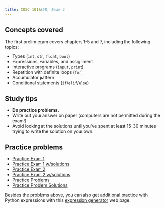 ```yaml
---
title: COSC 101&#58; Exam 1
---
```



## Concepts covered

The first prelim exam covers chapters 1-5 and 7, including the following topics:

- Types (`int`, `str`, `float`, `bool`)
- Expressions, variables, and assignment
- Interactive programs (`input`, `print`)
- Repetition with definite loops (`for`)
- Accumulator pattern
- Conditional statements (`if`/`elif`/`else`)


## Study tips

- **Do practice problems.**
- Write out your answer on paper (computers are not permitted during the exam!)
- Avoid looking at the solutions until you've spent at least 15-30 minutes trying to write the solution on your own.


## Practice problems

- [Practice Exam 1](practice-exam1_blank.pdf)
- [Practice Exam 1 w/solutions](practice-exam1_solutions.pdf)
- [Practice Exam 2](2019-Spring-exam1-blank.pdf)
- [Practice Exam 2 w/solutions](2019-Spring-exam1-solution.pdf)
- [Practice Problems](practice_problems)
- [Practice Problem Solutions](practice_solutions)

Besides the problems above, you can also get additional practice with Python expressions with this [expression generator](https://www.cs.colgate.edu/~jsommers/cgi-bin/cosc101expr.php?int=0&float=0&bool=0) web page.

